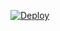 ﻿[![Deploy](https://www.herokucdn.com/deploy/button.png)](https://dashboard.heroku.com/new?template=https://github.com/detye/xrayku.git)
